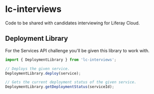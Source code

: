 # lc-interviews

Code to be shared with candidates interviewing for Liferay Cloud.

## Deployment Library

For the Services API challenge you'll be given this library to work with.

```js
import { DeploymentLibrary } from 'lc-interviews';

// Deploys the given service.
DeploymentLibrary.deploy(service);

// Gets the current deployment status of the given service.
DeploymentLibrary.getDeploymentStatus(serviceId);
```
